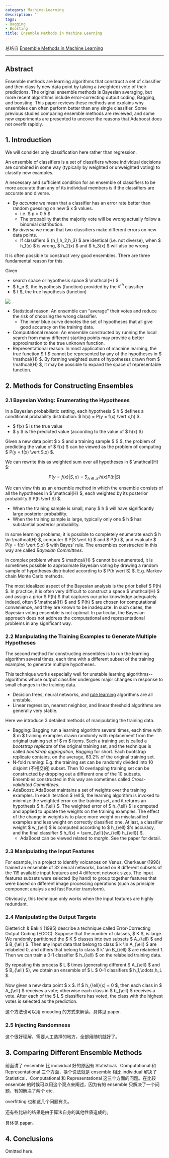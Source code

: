 ```yaml
---
category: Machine-Learning
description: ''
tags:
- Bagging
- Boosting
title: Ensemble Methods in Machine Learning
---
```


总结自 [Ensemble Methods in Machine Learning](http://link.springer.com/chapter/10.1007%2F3-540-45014-9_1)

-----

## Abstract

Ensemble methods are learning algorithms that construct a set of classifier and then classify new data point by taking a (weighted) vote of their predictions. The original ensemble methods is Bayesian averaging, but more recent algorithms include error-correcting output coding, Bagging, and boosting. This paper reviews these methods and explains why ensembles can often perform better than any single classifier. Some previous studies comparing ensemble methods are reviewed, and some new experiments are presented to uncover the reasons that Adaboost does not overfit rapidly. 

## 1. Introduction

We will consider only classification here rather than regression.

An ensemble of classifiers is a set of classifiers whose individual decisions are combined in some way (typically by weighted or unweighted voting) to classify new examples.

A necessary and sufficient condition for an ensemble of classifiers to be more accurate than any of its individual members is if the classifiers are accurate and diverse. 

* By _accurate_ we mean that a classifier has an error rate better than random guessing on new $ x $ values.
	* i.e. $ p > 0.5 $
	* The probability that the majority vote will be wrong actually follow a binomial distribution.
* By _diverse_ we mean that two classifiers make different errors on new data points.
	* If classifiers $ \{h_1,h_2,h_3\} $ are identical (i.e. not diverse), when $ h_1(x) $ is wrong, $ h_2(x) $ and $ h_3(x) $ will also be wrong 
	
It is often possible to construct very good ensembles. There are three fundamental reason for this. 

Given

* search space or hypothesis space $ \mathcal{H} $
* $ h_n $, the hypothesis (function) provided by the $n^{th}$ classifier
* $ f $, the true hypothesis (function)

![](https://farm6.staticflickr.com/5632/23624879700_8a8fb60ee6_o_d.jpg)

* Statistical reason: An ensemble can "average" their votes and reduce the risk of choosing the wrong classifier.
	* The inner blue curve denotes the set of hypotheses that all give good accuracy on the training data.
* Computational reason: An ensemble constructed by running the local search from many different starting points may provide a better approximation to the true unknown function.
* Representational reason: In most application of machine learning, the true function $ f $ cannot be represented by any of the hypotheses in $ \mathcal{H} $. By forming weighted sums of hypotheses drawn from $ \mathcal{H} $, it may be possible to expand the space of representable function.

## 2. Methods for Constructing Ensembles

### 2.1 Bayesian Voting: Enumerating the Hypotheses

In a Bayesian probabilistic setting, each hypothesis $ h $ defines a conditional probability distribution: $ h(x) = P(y = f(x) \vert x,h) $.

* $ f(x) $ is the true value
* $ y $ is the predicted value (according to the value of $ h(x) $)

Given a new data point $ x $ and a training sample $ S $, the problem of predicting the value of $ f(x) $ can be viewed as the problem of computing $ P(y = f(x) \vert S,x) $.

We can rewrite this as weighted sum over all hypotheses in $ \mathcal{H} $:

$$
\begin{equation}
	P(y = f(x) \vert S,x) = \sum_{h \in \mathcal{H}}{h(x)P(h \vert S)}
\end{equation}
$$

We can view this as an ensemble method in which the ensemble consists of all the hypotheses in $ \mathcal{H} $, each weighted by its posterior probability $ P(h \vert S) $.

* When the training sample is small, many $ h $ will have significantly large posterior probability.
* When the training sample is large, typically only one $ h $ has substantial posterior probability.

In some learning problems, it is possible to completely enumerate each $ h \in \mathcal{H} $, computer $ P(S \vert h) $ and $ P(h) $, and evaluate $ P(y = f(x) \vert S,x) $ with Bayes' rule. The ensembles constructed in this way are called _Bayesian Committees_.

In complex problem where $ \mathcal{H} $ cannot be enumerated, it is sometimes possible to approximate Bayesian voting by drawing a random sample of hypotheses distributed according to $ P(h \vert S) $. E.g. Markov chain Monte Carlo methods.

The most idealized aspect of the Bayesian analysis is the prior belief $ P(h) $. In practice, it is often very difficult to construct a space $ \mathcal{H} $ and assign a prior $ P(h) $ that captures our prior knowledge adequately. Indeed, often $ \mathcal{H} $ and $ P(h) $ are chosen for computational convenience, and they are known to be inadequate. In such cases, the Bayesian voting ensemble is not optimal. In particular, the Bayesian approach does not address the computational and representational problems in any significant way.

### 2.2 Manipulating the Training Examples to Generate Multiple Hypotheses

The second method for constructing ensembles is to run the learning algorithm several times, each time with a different subset of the training examples, to generate multiple hypotheses. 

This technique works especially well for unstable learning algorithms--algorithms whose output classifier undergoes major changes in response to small changes in the training data.

* Decision trees, neural networks, and [rule learning](http://en.wikipedia.org/wiki/Association_rule_learning) algorithms are all unstable.
* Linear regression, nearest neighbor, and linear threshold algorithms are generally very stable.

Here we introduce 3 detailed methods of manipulating the training data.

* Bagging: Bagging run a learning algorithm several times, each time with $ m $ training examples drawn randomly with replacement from the original training set of $ m $ items. Such a training set is called a _bootstrap replicate_ of the original training set, and the technique is called _bootstrap aggregation_, _Bagging_ for short. Each bootstrap replicate contains, on the average, 63.2% of the original training set.
* N-fold running: E.g. the training set can be randomly divided into 10 disjoint (不相交的) subset. Then 10 overlapping training set can be constructed by dropping out a different one of the 10 subsets. Ensembles constructed in this way are sometimes called _Cross-validated Committees_.
* AdaBoost: AdaBoost maintains a set of weights over the training examples. In each iteration $ \ell $, the learning algorithm is invoked to minimize the weighted error on the training set, and it returns an hypothesis $ h_{\ell} $. The weighted error of $ h_{\ell} $ is computed and applied to update the weights on the training examples. The effect of the change in weights is to place more weight on misclassified examples and less weight on correctly classified one. At last, a classifier weight $ w_{\ell} $ is computed according to $ h_{\ell} $'s accuracy, and the final classifier $ h_f(x) = \sum_{\ell}{w_{\ell} h_{\ell}} $.
	* AdaBoost can be viewed related to _margin_. See the paper for detail.
	
### 2.3 Manipulating the Input Features

For example, in a project to identify volcanoes on Venus, Cherkauer (1996) trained an ensemble of 32 neural networks, based on 8 different subsets of the 119 available input features and 4 different network sizes. The input features subsets were selected (by hand) to group together features that were based on different image processing operations (such as principle component analysis and fast Fourier transform).

Obviously, this technique only works when the input features are highly redundant. 

### 2.4 Manipulating the Output Targets

Dietterich & Bakiri (1995) describe a technique called Error-Correcting Output Coding (ECOC). Suppose that the number of classes, $ K $, is large. We randomly partitioned the $ K $ classes into two subsets $ A_{\ell} $ and $ B_{\ell} $. Then any input data that belong to class $ k \in A_{\ell} $ are relabeled 0, and others that belong to class $ k' \in B_{\ell} $ are relabeled 1. Then we can train a 0-1 classifier $ h_{\ell} $ on the relabeled training data.

By repeating this process $ L $ times (generating different $ A_{\ell} $ and $ B_{\ell} $), we obtain an ensemble of $ L $ 0-1 classifiers $ h_1,\cdots,h_L $.

Now given a new data point $ x $. If $ h_{\ell}(x) = 0 $, then each class in $ A_{\ell} $ receives a vote; otherwise each class in $ b_{\ell} $ receives a vote. After each of the $ L $ classifiers has voted, the class with the highest votes is selected as the prediction.

这个方法也可以用 encoding 的方式来解读，具体见 paper.

### 2.5 Injecting Randomness

这个很好理解，需要人工选择的地方，全部用随机就好了。

## 3. Comparing Different Ensemble Methods

前面讲了 ensemble 比 individual 好的原因有 Statistical、Computational 和 Representational 三个方面，换个说法就是 ensemble 相比 individual 解决了 Statistical、Computational 和 Representational 这三个方面的问题。在比较 ensemble 的时候可以用这个观点来阐述，因为有的 ensemble 只解决了一个问题，有的解决了两个 etc.

overfitting 也和这几个问题有关。

还有些比较的结果是由于算法自身的其他性质造成的。

具体见 papar。

## 4. Conclusions

Omitted here.